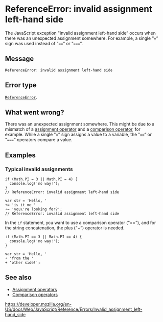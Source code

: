 ReferenceError: invalid assignment left-hand side
=================================================

The JavaScript exception "invalid assignment left-hand side” occurs when there was an unexpected assignment somewhere. For example, a single "`=`” sign was used instead of "`==`” or "`===`”.

Message
-------

    ReferenceError: invalid assignment left-hand side

Error type
----------

[`ReferenceError`](../global_objects/referenceerror).

What went wrong?
----------------

There was an unexpected assignment somewhere. This might be due to a mismatch of a [assignment operator](https://developer.mozilla.org/en-US/docs/Web/JavaScript/Reference/Operators#assignment_operators) and a [comparison operator](https://developer.mozilla.org/en-US/docs/Web/JavaScript/Reference/Operators), for example. While a single "`=`” sign assigns a value to a variable, the "`==`” or "`===`” operators compare a value.

Examples
--------

### Typical invalid assignments

    if (Math.PI = 3 || Math.PI = 4) {
      console.log('no way!');
    }
    // ReferenceError: invalid assignment left-hand side

    var str = 'Hello, '
    += 'is it me '
    += 'you\'re looking for?';
    // ReferenceError: invalid assignment left-hand side

In the `if` statement, you want to use a comparison operator ("==”), and for the string concatenation, the plus ("+”) operator is needed.

    if (Math.PI == 3 || Math.PI == 4) {
      console.log('no way!');
    }

    var str = 'Hello, '
    + 'from the '
    + 'other side!';

See also
--------

-   [Assignment operators](https://developer.mozilla.org/en-US/docs/Web/JavaScript/Reference/Operators#assignment_operators)
-   [Comparison operators](https://developer.mozilla.org/en-US/docs/Web/JavaScript/Reference/Operators)

<a href="https://developer.mozilla.org/en-US/docs/Web/JavaScript/Reference/Errors/Invalid_assignment_left-hand_side" class="_attribution-link">https://developer.mozilla.org/en-US/docs/Web/JavaScript/Reference/Errors/Invalid_assignment_left-hand_side</a>
